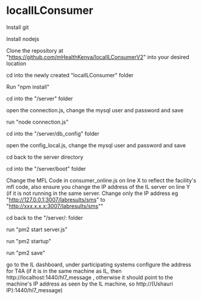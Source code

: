 # localILConsumer
Install git

Install nodejs

Clone the repository at "https://github.com/mHealthKenya/localILConsumerV2" into your desired location

cd into the newly created "localILConsumer" folder

Run "npm install"

cd into the "/server" folder

open the connection.js, change the mysql user and password and save

run "node connection.js"

cd into the "/server/db_config" folder

open the config_local.js, change the mysql user and password and save

cd back to the server directory

cd into the "/server/boot" folder

Change the MFL Code in consumer_online.js on line X to reflect the facility's mfl code, also ensure you change the IP address of the IL server on line Y (if it is not running in the same server. Change only the IP address eg "http://127.0.0.1:3007/labresults/sms" to "http://xxx.x.x.x:3007/labresults/sms""

cd back to the "/server/: folder

run "pm2 start server.js"

run "pm2 startup"

run "pm2 save"

go to the IL dashboard, under participating systems configure the address for T4A (if it is in the same machine as IL, then http://localhost:1440/hl7_message , otherwise it should point to the machine's IP address as seen by the IL machine, so http://{Ushauri IP}:1440/hl7_message)
